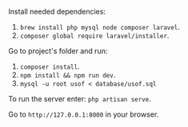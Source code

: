 Install needed dependencies:
1. `brew install php mysql node composer laravel`.
2. `composer global require laravel/installer`.

Go to project's folder and run:
1. `composer install`.
2. `npm install && npm run dev`.
3. `mysql -u root usof < database/usof.sql`

To run the server enter:
`php artisan serve`.

Go to `http://127.0.0.1:8000` in your browser.
